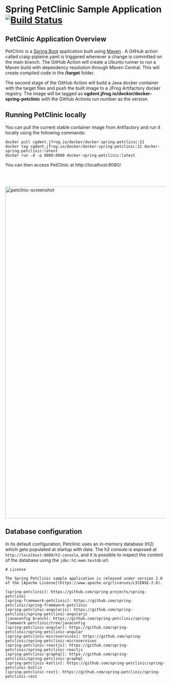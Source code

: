 # Spring PetClinic Sample Application [![Build Status](https://github.com/spring-projects/spring-petclinic/actions/workflows/maven-build.yml/badge.svg)](https://github.com/spring-projects/spring-petclinic/actions/workflows/maven-build.yml)


## PetClinic Application Overview
PetClinic is a [Spring Boot](https://spring.io/guides/gs/spring-boot) application built using [Maven](https://spring.io/guides/gs/maven/) . A GitHub action called craig-pipleine.yaml is triggered whenever a change is committed on the main branch. The GitHub Action will create a Ubuntu runner to run a Maven build with dependency resolution through Maven Central. This will create compiled code in the **/target** folder.

The second stage of the GitHub Action will build a Java docker container with the target files and push the built image to a JFrog Artifactory docker registry. The image will be tagged as **cgdent.jfrog.io/docker/docker-spring-petclinic** with the GitHub Actions run number as the version.


## Running PetClinic locally
You can pull the current stable container image from Artifactory and run it locally using the following commands:

```
docker pull cgdent.jfrog.io/docker/docker-spring-petclinic:21
docker tag cgdent.jfrog.io/docker/docker-spring-petclinic:21 docker-spring-petclinic:latest
docker run -d -p 8080:8080 docker-spring-petclinic:latest
```

You can then access PetClinic at http://localhost:8080/
<pre>

  
</pre>
<img width="1042" alt="petclinic-screenshot" src="https://cloud.githubusercontent.com/assets/838318/19727082/2aee6d6c-9b8e-11e6-81fe-e889a5ddfded.png">


## Database configuration

In its default configuration, Petclinic uses an in-memory database (H2) which
gets populated at startup with data. The h2 console is exposed at `http://localhost:8080/h2-console`,
and it is possible to inspect the content of the database using the `jdbc:h2:mem:testdb` url.


```
# License

The Spring PetClinic sample application is released under version 2.0 of the [Apache License](https://www.apache.org/licenses/LICENSE-2.0).

[spring-petclinic]: https://github.com/spring-projects/spring-petclinic
[spring-framework-petclinic]: https://github.com/spring-petclinic/spring-framework-petclinic
[spring-petclinic-angularjs]: https://github.com/spring-petclinic/spring-petclinic-angularjs 
[javaconfig branch]: https://github.com/spring-petclinic/spring-framework-petclinic/tree/javaconfig
[spring-petclinic-angular]: https://github.com/spring-petclinic/spring-petclinic-angular
[spring-petclinic-microservices]: https://github.com/spring-petclinic/spring-petclinic-microservices
[spring-petclinic-reactjs]: https://github.com/spring-petclinic/spring-petclinic-reactjs
[spring-petclinic-graphql]: https://github.com/spring-petclinic/spring-petclinic-graphql
[spring-petclinic-kotlin]: https://github.com/spring-petclinic/spring-petclinic-kotlin
[spring-petclinic-rest]: https://github.com/spring-petclinic/spring-petclinic-rest
```
